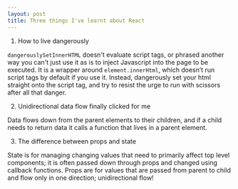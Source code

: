 ```yaml
---
layout: post
title: Three things I've learnt about React
---
```


1.  How to live dangerously

`dangerouslySetInnerHTML` doesn't evaluate script tags, or phrased another way you can't just use it as is to inject Javascript into the page to be executed. It is a wrapper around `element.innerHtml`,  which doesn’t run script tags by default if you use it. Instead, dangerously set your html straight onto the script tag, and try to resist the urge to run with scissors after all that danger.

2. Unidirectional data flow finally clicked for me

Data flows down from the parent elements to their children, and if a child needs to return data it calls a function that lives in a parent element. 

3. The difference between props and state

State is for managing changing values that need to primarily affect top level components; it is often passed down through props and changed using callback functions. Props are for values that are passed from parent to child and flow only in one direction; unidirectional flow!

